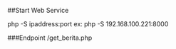 ##Start Web Service

php -S ipaddress:port
ex:
php -S 192.168.100.221:8000

###Endpoint
/get_berita.php
